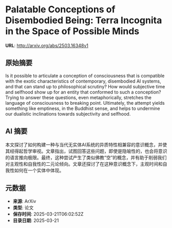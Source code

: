 # Palatable Conceptions of Disembodied Being: Terra Incognita in the Space of Possible Minds

**URL**: http://arxiv.org/abs/2503.16348v1

## 原始摘要

Is it possible to articulate a conception of consciousness that is compatible
with the exotic characteristics of contemporary, disembodied AI systems, and
that can stand up to philosophical scrutiny? How would subjective time and
selfhood show up for an entity that conformed to such a conception? Trying to
answer these questions, even metaphorically, stretches the language of
consciousness to breaking point. Ultimately, the attempt yields something like
emptiness, in the Buddhist sense, and helps to undermine our dualistic
inclinations towards subjectivity and selfhood.


## AI 摘要

本文探讨了如何构建一种与当代无实体AI系统的异质特性相兼容的意识概念，并使其经得起哲学审视。文章指出，试图回答这些问题，即使是隐喻性的，也会将意识的语言推向极限。最终，这种尝试产生了类似佛教“空”的概念，并有助于削弱我们对主观性和自我性的二元论倾向。文章还探讨了在这种意识概念下，主观时间和自我性如何在一个实体中体现。

## 元数据

- **来源**: ArXiv
- **类型**: 论文
- **保存时间**: 2025-03-21T06:02:52Z
- **目录日期**: 2025-03-21
